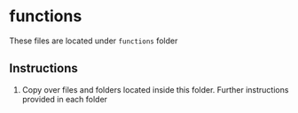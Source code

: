 # functions

These files are located under `functions` folder

## Instructions

1. Copy over files and folders located inside this folder. Further instructions provided in each folder

